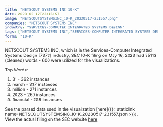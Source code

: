 ```yaml
---
title: "NETSCOUT SYSTEMS INC 10-K"
date: 2023-05-17T23:15:57
image: "NETSCOUTSYSTEMSINC_10-K_20230517-231557.png"
companies: "NETSCOUT SYSTEMS INC"
industry: "SERVICES-COMPUTER INTEGRATED SYSTEMS DESIGN"
tags: ["NETSCOUT SYSTEMS INC","SERVICES-COMPUTER INTEGRATED SYSTEMS DESIGN","05-16-2023","10-K"]
forms: "10-K"
---
```

NETSCOUT SYSTEMS INC, which is in the Services-Computer Integrated Systems Design [7373] industry, SEC 10-K filing on May 16, 2023 had 35113 (cleaned) words - 600 were utilized for the visualizations.

Top Words:
1. 31 - 362 instances
2. march - 337 instances
3. million - 271 instances
4. 2023 - 260 instances
5. financial - 258 instances


See the parsed data used in the visualization [here]({{< staticlink name=NETSCOUTSYSTEMSINC_10-K_20230517-231557.json >}}).  
View the actual filing on the SEC website [here](https://www.sec.gov/Archives/edgar/data/1078075/0001628280-23-018414.txt)